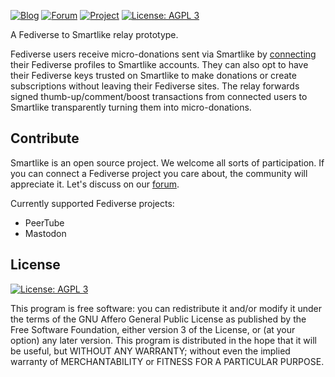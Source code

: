 [![Blog](https://img.shields.io/badge/blog-blog%2esmartlike%2eorg-blue.svg?style=flat-square)](https://smartlike.org/channel/blog.smartlike.org)
[![Forum](https://img.shields.io/badge/forum-github%20discussions-blue.svg?style=flat-square)](https://github.com/smartlike-org/smartlike/discussions)
[![Project](https://img.shields.io/badge/explore-smartlike%2eorg-blue.svg?style=flat-square)](https://smartlike.org/)
[![License: AGPL 3](https://img.shields.io/badge/license-AGPL%203-blue.svg)](https://github.com/smartlike-org/smartlike/LICENSE)

A Fediverse to Smartlike relay prototype.

Fediverse users receive micro-donations sent via Smartlike by [connecting](https://smartlike.org/docs/how-to-set-up-content-monetization) their Fediverse profiles to Smartlike accounts. They can also opt to have their Fediverse keys trusted on Smartlike to make donations or create subscriptions without leaving their Fediverse sites.
The relay forwards signed thumb-up/comment/boost transactions from connected users to Smartlike transparently turning them into micro-donations.

## Contribute

Smartlike is an open source project. We welcome all sorts of participation. If you can connect a Fediverse project you care about, the community will appreciate it. Let's discuss on our [forum](https://discuss.smartlike.org).

Currently supported Fediverse projects:

-   PeerTube
-   Mastodon

## License

[![License: AGPL 3](https://img.shields.io/badge/License-AGPL%203-blue.svg)](https://github.com/smartlike-org/smartlike/LICENSE)

This program is free software: you can redistribute it and/or modify
it under the terms of the GNU Affero General Public License as published by
the Free Software Foundation, either version 3 of the License, or
(at your option) any later version.
This program is distributed in the hope that it will be useful,
but WITHOUT ANY WARRANTY; without even the implied warranty of
MERCHANTABILITY or FITNESS FOR A PARTICULAR PURPOSE.
